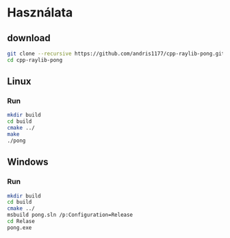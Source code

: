 # Használata

## download

``` bash
git clone --recursive https://github.com/andris1177/cpp-raylib-pong.git
cd cpp-raylib-pong
```

## Linux

### Run

``` bash
mkdir build
cd build
cmake ../
make
./pong
```

## Windows

### Run

``` bash
mkdir build
cd build
cmake ../
msbuild pong.sln /p:Configuration=Release
cd Relase
pong.exe
```
